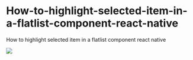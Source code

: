 # How-to-highlight-selected-item-in-a-flatlist-component-react-native
How to highlight selected item in a flatlist component react native


<image src="./img/image.png">
